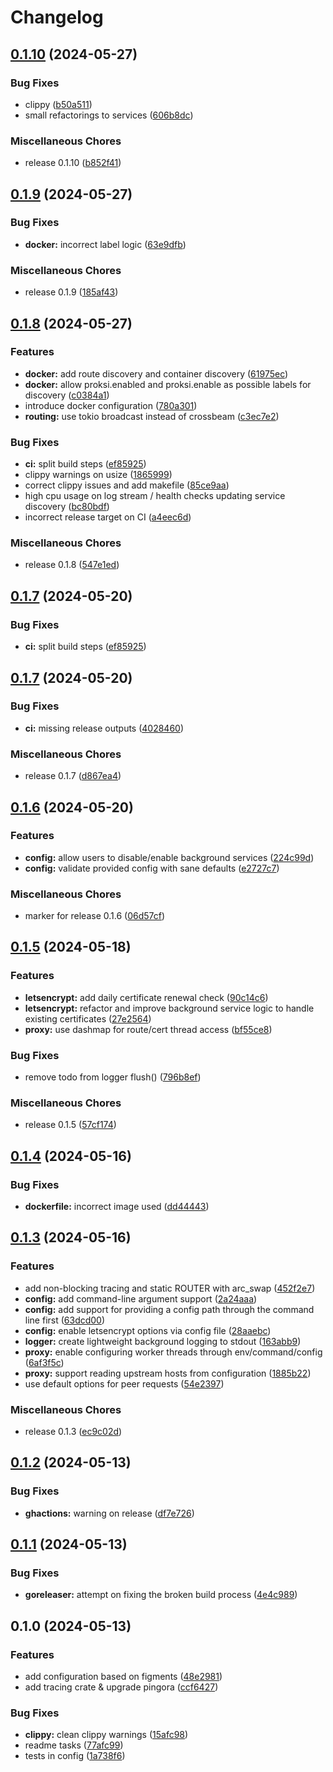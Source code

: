 # Changelog

## [0.1.10](https://github.com/luizfonseca/proksi/compare/v0.1.9...v0.1.10) (2024-05-27)


### Bug Fixes

* clippy ([b50a511](https://github.com/luizfonseca/proksi/commit/b50a511fc92c141161310589c32ff23ed134ca53))
* small refactorings to services ([606b8dc](https://github.com/luizfonseca/proksi/commit/606b8dcd209122fae20bf8aafbf39fa88a7dbc8f))


### Miscellaneous Chores

* release 0.1.10 ([b852f41](https://github.com/luizfonseca/proksi/commit/b852f41660c56f85abadb5b2debdc1259cd1a586))

## [0.1.9](https://github.com/luizfonseca/proksi/compare/v0.1.8...v0.1.9) (2024-05-27)


### Bug Fixes

* **docker:** incorrect label logic ([63e9dfb](https://github.com/luizfonseca/proksi/commit/63e9dfbb6cf68c468dacb6ae43cf0ca6947d7e7c))


### Miscellaneous Chores

* release 0.1.9 ([185af43](https://github.com/luizfonseca/proksi/commit/185af43de32d180398d1bf4070785d005974ab95))

## [0.1.8](https://github.com/luizfonseca/proksi/compare/v0.1.7...v0.1.8) (2024-05-27)


### Features

* **docker:** add route discovery and container discovery ([61975ec](https://github.com/luizfonseca/proksi/commit/61975ec877a8c2a8a717708542a2c2500dbaf854))
* **docker:** allow proksi.enabled and proksi.enable as possible labels for discovery ([c0384a1](https://github.com/luizfonseca/proksi/commit/c0384a1d2752a99b6c5a0280a4e987b970d0f5c4))
* introduce docker configuration ([780a301](https://github.com/luizfonseca/proksi/commit/780a30177c4edcc119070540a41ea69692c25279))
* **routing:** use tokio broadcast instead of crossbeam ([c3ec7e2](https://github.com/luizfonseca/proksi/commit/c3ec7e2c8e73ec831db5635b53349aa2ff8a00cc))


### Bug Fixes

* **ci:** split build steps ([ef85925](https://github.com/luizfonseca/proksi/commit/ef8592582b87ecfca86ecbc831f82f9b8a33e41a))
* clippy warnings on usize ([1865999](https://github.com/luizfonseca/proksi/commit/1865999671a94903c3f029fec2fca6471b1bca0e))
* correct clippy issues and add makefile ([85ce9aa](https://github.com/luizfonseca/proksi/commit/85ce9aa83e66e3caeda0324678c8fed3be7c1d20))
* high cpu usage on log stream / health checks updating service discovery ([bc80bdf](https://github.com/luizfonseca/proksi/commit/bc80bdf509cd665262d20161321262d32d7b74de))
* incorrect release target on CI ([a4eec6d](https://github.com/luizfonseca/proksi/commit/a4eec6d2065ee299e7269ae82c02b38c0801f396))


### Miscellaneous Chores

* release 0.1.8 ([547e1ed](https://github.com/luizfonseca/proksi/commit/547e1ed7cdea483acd9828bc5290cf1a41eae6b5))

## [0.1.7](https://github.com/luizfonseca/proksi/compare/v0.1.7...v0.1.7) (2024-05-20)


### Bug Fixes

* **ci:** split build steps ([ef85925](https://github.com/luizfonseca/proksi/commit/ef8592582b87ecfca86ecbc831f82f9b8a33e41a))

## [0.1.7](https://github.com/luizfonseca/proksi/compare/v0.1.6...v0.1.7) (2024-05-20)


### Bug Fixes

* **ci:** missing release outputs ([4028460](https://github.com/luizfonseca/proksi/commit/4028460811bffa94a0628a9710105a4d4b2675d2))


### Miscellaneous Chores

* release 0.1.7 ([d867ea4](https://github.com/luizfonseca/proksi/commit/d867ea41bb57a4a105630d05c116577e9bb124f4))

## [0.1.6](https://github.com/luizfonseca/proksi/compare/v0.1.5...v0.1.6) (2024-05-20)


### Features

* **config:** allow users to disable/enable background services ([224c99d](https://github.com/luizfonseca/proksi/commit/224c99d28126ba8cf367d7f0f9ad4c073431798d))
* **config:** validate provided config with sane defaults ([e2727c7](https://github.com/luizfonseca/proksi/commit/e2727c794d755f0d8a76e56053b0049644f48f74))


### Miscellaneous Chores

* marker for release 0.1.6 ([06d57cf](https://github.com/luizfonseca/proksi/commit/06d57cfeb1bdde8ab30732e931943ef10cc204b0))

## [0.1.5](https://github.com/luizfonseca/proksi/compare/v0.1.4...v0.1.5) (2024-05-18)


### Features

* **letsencrypt:** add daily certificate renewal check ([90c14c6](https://github.com/luizfonseca/proksi/commit/90c14c63be0e9595ddca15250e4c20ae3c1a6cec))
* **letsencrypt:** refactor and improve background service logic to handle existing certificates ([27e2564](https://github.com/luizfonseca/proksi/commit/27e2564ff097718324f55bc77e57fd47aa56f404))
* **proxy:** use dashmap for route/cert thread access ([bf55ce8](https://github.com/luizfonseca/proksi/commit/bf55ce8ce44278ba774e0496155d84c9d8d5f05a))


### Bug Fixes

* remove todo from logger flush() ([796b8ef](https://github.com/luizfonseca/proksi/commit/796b8ef6f3493b48543f1298e507424bfd79056f))


### Miscellaneous Chores

* release 0.1.5 ([57cf174](https://github.com/luizfonseca/proksi/commit/57cf174b2d4fa5ae6f043044113975bf7712c4a6))

## [0.1.4](https://github.com/luizfonseca/proksi/compare/v0.1.3...v0.1.4) (2024-05-16)


### Bug Fixes

* **dockerfile:** incorrect image used ([dd44443](https://github.com/luizfonseca/proksi/commit/dd444436a3bcf0dc9815c3cf3e771ef31c3ecded))

## [0.1.3](https://github.com/luizfonseca/proksi/compare/v0.1.2...v0.1.3) (2024-05-16)


### Features

* add non-blocking tracing and static ROUTER with arc_swap ([452f2e7](https://github.com/luizfonseca/proksi/commit/452f2e73e8a462c238404865d51c07f9ff0353cf))
* **config:** add command-line argument support ([2a24aaa](https://github.com/luizfonseca/proksi/commit/2a24aaa3e1c9358e169932e1cc67b73134fbf0d8))
* **config:** add support for providing a config path through the command line first ([63dcd00](https://github.com/luizfonseca/proksi/commit/63dcd00c48cf25d1a15ded8f8a21e204d3fad9f0))
* **config:** enable letsencrypt options via config file ([28aaebc](https://github.com/luizfonseca/proksi/commit/28aaebc23ac5a85d35a3b775304f0b5eb081ce3f))
* **logger:** create lightweight background logging to stdout ([163abb9](https://github.com/luizfonseca/proksi/commit/163abb9e9fc247cfb5b305a829f1c289b0642833))
* **proxy:** enable configuring worker threads through env/command/config ([6af3f5c](https://github.com/luizfonseca/proksi/commit/6af3f5c145d8bbe2eb19a8b699e0d74bfa446a29))
* **proxy:** support reading upstream hosts from configuration ([1885b22](https://github.com/luizfonseca/proksi/commit/1885b22e49f4133825e4749185fbf572a73a1de8))
* use default options for peer requests ([54e2397](https://github.com/luizfonseca/proksi/commit/54e2397efa230869814b4a7cadefa13875250f71))


### Miscellaneous Chores

* release 0.1.3 ([ec9c02d](https://github.com/luizfonseca/proksi/commit/ec9c02d190a1c613509aed0de3eddc20c2c50858))

## [0.1.2](https://github.com/luizfonseca/proksi/compare/v0.1.1...v0.1.2) (2024-05-13)


### Bug Fixes

* **ghactions:** warning on release ([df7e726](https://github.com/luizfonseca/proksi/commit/df7e726be1c7a41e7ed1f0d48ad4f000914b5b32))

## [0.1.1](https://github.com/luizfonseca/proksi/compare/v0.1.0...v0.1.1) (2024-05-13)


### Bug Fixes

* **goreleaser:** attempt on fixing the broken build process ([4e4c989](https://github.com/luizfonseca/proksi/commit/4e4c989f4407f15ec91cd178b8355db29655fa61))

## 0.1.0 (2024-05-13)


### Features

* add configuration based on figments ([48e2981](https://github.com/luizfonseca/proksi/commit/48e2981d3708004272c346299488aabcc13b0ec3))
* add tracing crate & upgrade pingora ([ccf6427](https://github.com/luizfonseca/proksi/commit/ccf64276f27206f6a4bd855b0fd0d28eb07ba457))


### Bug Fixes

* **clippy:** clean clippy warnings ([15afc98](https://github.com/luizfonseca/proksi/commit/15afc989740fdbfe9ea6bb632e438a7ee6dc3d3d))
* readme tasks ([77afc99](https://github.com/luizfonseca/proksi/commit/77afc99370ce6bb8d47b905bd6710f470eb56eaf))
* tests in config ([1a738f6](https://github.com/luizfonseca/proksi/commit/1a738f61e2f73544be36d9b695799bb818ce6b96))
